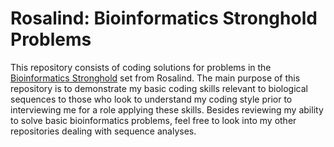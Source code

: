 # Rosalind: Bioinformatics Stronghold Problems

This repository consists of coding solutions for problems in the [Bioinformatics Stronghold](https://rosalind.info/problems/list-view/) set from Rosalind. The main purpose of this repository is to demonstrate my basic coding skills relevant to biological sequences to those who look to understand my coding style prior to interviewing me for a role applying these skills. Besides reviewing my ability to solve basic bioinformatics problems, feel free to look into my other repositories dealing with sequence analyses.
